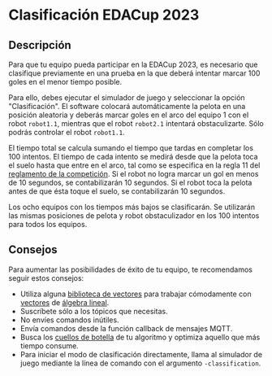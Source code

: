 # Clasificación EDACup 2023 

## Descripción

Para que tu equipo pueda participar en la EDACup 2023, es necesario que clasifique previamente en una prueba en la que deberá intentar marcar 100 goles en el menor tiempo posible.

Para ello, debes ejecutar el simulador de juego y seleccionar la opción "Clasificación". El software colocará automáticamente la pelota en una posición aleatoria y deberás marcar goles en el arco del equipo 1 con el robot `robot1.1`, mientras que el robot `robot2.1` intentará obstaculizarte. Sólo podrás controlar el robot `robot1.1`.

El tiempo total se calcula sumando el tiempo que tardas en completar los 100 intentos. El tiempo de cada intento se medirá desde que la pelota toca el suelo hasta que entre en el arco, tal como se especifica en la regla 11 del [reglamento de la competición](REGLAMENTO.md). Si el robot no logra marcar un gol en menos de 10 segundos, se contabilizarán 10 segundos. Si el robot toca la pelota antes de que ésta toque el suelo, se contabilizarán 10 segundos.

Los ocho equipos con los tiempos más bajos se clasificarán. Se utilizarán las mismas posiciones de pelota y robot obstaculizador en los 100 intentos para todos los equipos.

## Consejos

Para aumentar las posibilidades de éxito de tu equipo, te recomendamos seguir estos consejos:

* Utiliza alguna [biblioteca de vectores](https://pypi.org/search/?q=vector) para trabajar cómodamente con [vectores](https://es.wikipedia.org/wiki/Vector) de [álgebra lineal](https://es.wikipedia.org/wiki/%C3%81lgebra_lineal).
* Suscríbete sólo a los tópicos que necesitas.
* No envíes comandos inútiles.
* Envía comandos desde la función callback de mensajes MQTT.
* Busca los [cuellos de botella](https://es.wikipedia.org/wiki/Cuello_de_botella) de tu algoritmo y optimiza aquello que más tiempo consume.
* Para iniciar el modo de clasificación directamente, llama al simulador de juego mediante la línea de comando con el argumento `-classification`.

